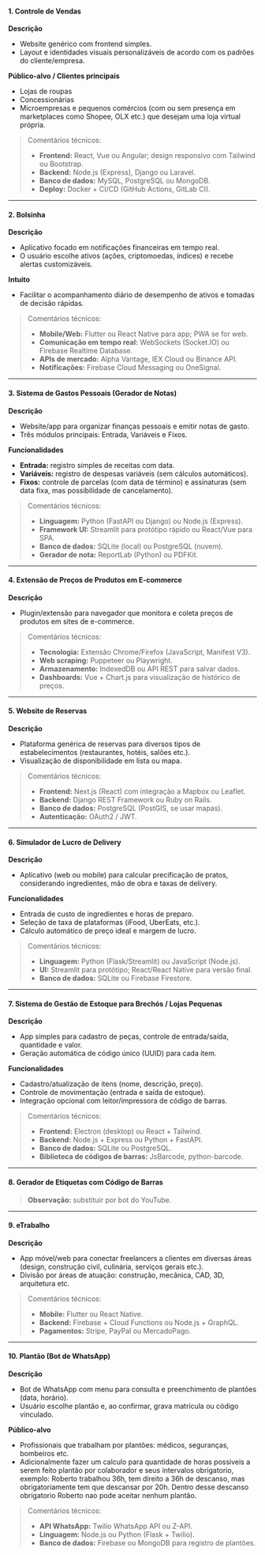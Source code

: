 #### 1. Controle de Vendas

**Descrição**  
- Website genérico com frontend simples.  
- Layout e identidades visuais personalizáveis de acordo com os padrões do cliente/empresa.

**Público-alvo / Clientes principais**  
- Lojas de roupas  
- Concessionárias  
- Microempresas e pequenos comércios (com ou sem presença em marketplaces como Shopee, OLX etc.) que desejam uma loja virtual própria.

> Comentários técnicos:  
> - **Frontend:** React, Vue ou Angular; design responsivo com Tailwind ou Bootstrap.  
> - **Backend:** Node.js (Express), Django ou Laravel.  
> - **Banco de dados:** MySQL, PostgreSQL ou MongoDB.  
> - **Deploy:** Docker + CI/CD (GitHub Actions, GitLab CI).

---

#### 2. Bolsinha

**Descrição**  
- Aplicativo focado em notificações financeiras em tempo real.  
- O usuário escolhe ativos (ações, criptomoedas, índices) e recebe alertas customizáveis.

**Intuito**  
- Facilitar o acompanhamento diário de desempenho de ativos e tomadas de decisão rápidas.

> Comentários técnicos:  
> - **Mobile/Web:** Flutter ou React Native para app; PWA se for web.  
> - **Comunicação em tempo real:** WebSockets (Socket.IO) ou Firebase Realtime Database.  
> - **APIs de mercado:** Alpha Vantage, IEX Cloud ou Binance API.  
> - **Notificações:** Firebase Cloud Messaging ou OneSignal.

---

#### 3. Sistema de Gastos Pessoais (Gerador de Notas)

**Descrição**  
- Website/​app para organizar finanças pessoais e emitir notas de gasto.  
- Três módulos principais: Entrada, Variáveis e Fixos.

**Funcionalidades**  
- **Entrada:** registro simples de receitas com data.  
- **Variáveis:** registro de despesas variáveis (sem cálculos automáticos).  
- **Fixos:** controle de parcelas (com data de término) e assinaturas (sem data fixa, mas possibilidade de cancelamento).

> Comentários técnicos:  
> - **Linguagem:** Python (FastAPI ou Django) ou Node.js (Express).  
> - **Framework UI:** Streamlit para protótipo rápido ou React/Vue para SPA.  
> - **Banco de dados:** SQLite (local) ou PostgreSQL (nuvem).  
> - **Gerador de nota:** ReportLab (Python) ou PDFKit.

---

#### 4. Extensão de Preços de Produtos em E-commerce

**Descrição**  
- Plugin/​extensão para navegador que monitora e coleta preços de produtos em sites de e-commerce.

> Comentários técnicos:  
> - **Tecnologia:** Extensão Chrome/Firefox (JavaScript, Manifest V3).  
> - **Web scraping:** Puppeteer ou Playwright.  
> - **Armazenamento:** IndexedDB ou API REST para salvar dados.  
> - **Dashboards:** Vue + Chart.js para visualização de histórico de preços.

---

#### 5. Website de Reservas

**Descrição**  
- Plataforma genérica de reservas para diversos tipos de estabelecimentos (restaurantes, hotéis, salões etc.).  
- Visualização de disponibilidade em lista ou mapa.

> Comentários técnicos:  
> - **Frontend:** Next.js (React) com integração a Mapbox ou Leaflet.  
> - **Backend:** Django REST Framework ou Ruby on Rails.  
> - **Banco de dados:** PostgreSQL (PostGIS, se usar mapas).  
> - **Autenticação:** OAuth2 / JWT.

---

#### 6. Simulador de Lucro de Delivery

**Descrição**  
- Aplicativo (web ou mobile) para calcular precificação de pratos, considerando ingredientes, mão de obra e taxas de delivery.

**Funcionalidades**  
- Entrada de custo de ingredientes e horas de preparo.  
- Seleção de taxa de plataformas (iFood, UberEats, etc.).  
- Cálculo automático de preço ideal e margem de lucro.

> Comentários técnicos:  
> - **Linguagem:** Python (Flask/Streamlit) ou JavaScript (Node.js).  
> - **UI:** Streamlit para protótipo; React/React Native para versão final.  
> - **Banco de dados:** SQLite ou Firebase Firestore.  

---

#### 7. Sistema de Gestão de Estoque para Brechós / Lojas Pequenas

**Descrição**  
- App simples para cadastro de peças, controle de entrada/saída, quantidade e valor.  
- Geração automática de código único (UUID) para cada item.

**Funcionalidades**  
- Cadastro/atualização de itens (nome, descrição, preço).  
- Controle de movimentação (entrada e saída de estoque).  
- Integração opcional com leitor/impressora de código de barras.

> Comentários técnicos:  
> - **Frontend:** Electron (desktop) ou React + Tailwind.  
> - **Backend:** Node.js + Express ou Python + FastAPI.  
> - **Banco de dados:** SQLite ou PostgreSQL.  
> - **Biblioteca de códigos de barras:** JsBarcode, python-barcode.

---

#### 8. Gerador de Etiquetas com Código de Barras

> **Observação:** substituir por bot do YouTube.

---

#### 9. eTrabalho

**Descrição**  
- App móvel/web para conectar freelancers a clientes em diversas áreas (design, construção civil, culinária, serviços gerais etc.).  
- Divisão por áreas de atuação: construção, mecânica, CAD, 3D, arquitetura etc.

> Comentários técnicos:  
> - **Mobile:** Flutter ou React Native.  
> - **Backend:** Firebase + Cloud Functions ou Node.js + GraphQL.  
> - **Pagamentos:** Stripe, PayPal ou MercadoPago.

---

#### 10. Plantão (Bot de WhatsApp)

**Descrição**  
- Bot de WhatsApp com menu para consulta e preenchimento de plantões (data, horário).  
- Usuário escolhe plantão e, ao confirmar, grava matrícula ou código vinculado.

**Público-alvo**  
- Profissionais que trabalham por plantões: médicos, seguranças, bombeiros etc.
- Adicionalmente fazer um calculo para quantidade de horas possiveis a serem feito plantão por colaborador e seus intervalos obrigatorio, exemplo:
    Roberto trabalhou 36h, tem direito a 36h de descanso, mas obrigatoriamente tem que descansar por 20h. Dentro desse descanso obrigatorio Roberto nao pode aceitar nenhum plantão.
> Comentários técnicos:  
> - **API WhatsApp:** Twilio WhatsApp API ou Z-API.  
> - **Linguagem:** Node.js ou Python (Flask + Twilio).  
> - **Banco de dados:** Firebase ou MongoDB para registro de plantões.  
